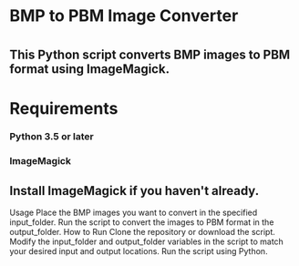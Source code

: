 <h1>BMP to PBM Image Converter<h1>
<h2>This Python script converts BMP images to PBM format using ImageMagick.</h2>
<h1>Requirements</h1>
<h3>Python 3.5 or later</h3>
<h3>ImageMagick</h3>
<h2>Install ImageMagick if you haven't already.</h2>

 
Usage
Place the BMP images you want to convert in the specified input_folder.
Run the script to convert the images to PBM format in the output_folder.
How to Run
Clone the repository or download the script.
Modify the input_folder and output_folder variables in the script to match your desired input and output locations.
Run the script using Python.
